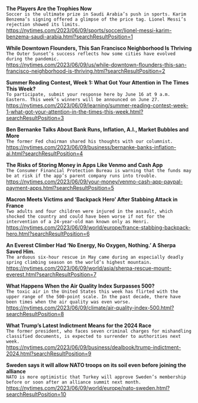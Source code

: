 **The Players Are the Trophies Now**\
`Soccer is the ultimate prize in Saudi Arabia’s push in sports. Karim Benzema’s signing offered a glimpse of the price tag. Lionel Messi’s rejection showed its limits.`\
https://nytimes.com/2023/06/09/sports/soccer/lionel-messi-karim-benzema-saudi-arabia.html?searchResultPosition=1

**While Downtown Flounders, This San Francisco Neighborhood Is Thriving**\
`The Outer Sunset’s success reflects how some cities have evolved during the pandemic.`\
https://nytimes.com/2023/06/09/us/while-downtown-flounders-this-san-francisco-neighborhood-is-thriving.html?searchResultPosition=2

**Summer Reading Contest, Week 1: What Got Your Attention in The Times This Week?**\
`To participate, submit your response here by June 16 at 9 a.m. Eastern. This week’s winners will be announced on June 27.`\
https://nytimes.com/2023/06/09/learning/summer-reading-contest-week-1-what-got-your-attention-in-the-times-this-week.html?searchResultPosition=3

**Ben Bernanke Talks About Bank Runs, Inflation, A.I., Market Bubbles and More**\
`The former Fed chairman shared his thoughts with our columnist.`\
https://nytimes.com/2023/06/09/business/bernanke-banks-inflation-ai.html?searchResultPosition=4

**The Risks of Storing Money in Apps Like Venmo and Cash App**\
`The Consumer Financial Protection Bureau is warning that the funds may be at risk if the app’s parent company runs into trouble.`\
https://nytimes.com/2023/06/09/your-money/venmo-cash-app-paypal-payment-apps.html?searchResultPosition=5

**Macron Meets Victims and ‘Backpack Hero’ After Stabbing Attack in France**\
`Two adults and four children were injured in the assault, which shocked the country and could have been worse if not for the intervention of a 24-year-old man known only as Henri.`\
https://nytimes.com/2023/06/09/world/europe/france-stabbing-backpack-hero.html?searchResultPosition=6

**An Everest Climber Had ‘No Energy, No Oxygen, Nothing.’ A Sherpa Saved Him.**\
`The arduous six-hour rescue in May came during an especially deadly spring climbing season on the world’s highest mountain.`\
https://nytimes.com/2023/06/09/world/asia/sherpa-rescue-mount-everest.html?searchResultPosition=7

**What Happens When the Air Quality Index Surpasses 500?**\
`The toxic air in the United States this week has flirted with the upper range of the 500-point scale. In the past decade, there have been times when the air quality was even worse.`\
https://nytimes.com/2023/06/09/climate/air-quality-index-500.html?searchResultPosition=8

**What Trump’s Latest Indictment Means for the 2024 Race**\
`The former president, who faces seven criminal charges for mishandling classified documents, is expected to surrender to authorities next week.`\
https://nytimes.com/2023/06/09/business/dealbook/trump-indictment-2024.html?searchResultPosition=9

**Sweden says it will allow NATO troops on its soil even before joining the alliance**\
`NATO is more optimistic that Turkey will approve Sweden’s membership before or soon after an alliance summit next month.`\
https://nytimes.com/2023/06/09/world/europe/nato-sweden.html?searchResultPosition=10

